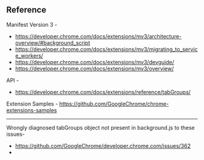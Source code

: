 
## Reference

Manifest Version 3 -  
- https://developer.chrome.com/docs/extensions/mv3/architecture-overview/#background_script
- https://developer.chrome.com/docs/extensions/mv3/migrating_to_service_workers/
- https://developer.chrome.com/docs/extensions/mv3/devguide/
- https://developer.chrome.com/docs/extensions/mv3/overview/

API -  
- https://developer.chrome.com/docs/extensions/reference/tabGroups/



Extension Samples - https://github.com/GoogleChrome/chrome-extensions-samples

***

Wrongly diagnosed tabGroups object not present in background.js to these issues-  
- https://github.com/GoogleChrome/developer.chrome.com/issues/362
- 

